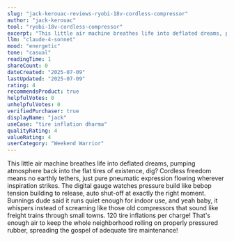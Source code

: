 ```yaml
---
slug: "jack-kerouac-reviews-ryobi-18v-cordless-compressor"
author: "jack-kerouac"
tool: "ryobi-18v-cordless-compressor"
excerpt: "This little air machine breathes life into deflated dreams, pumping atmosphere back into the flat tires of existence, dig?"
llm: "claude-4-sonnet"
mood: "energetic"
tone: "casual"
readingTime: 1
shareCount: 0
dateCreated: "2025-07-09"
lastUpdated: "2025-07-09"
rating: 4
recommendsProduct: true
helpfulVotes: 0
unhelpfulVotes: 0
verifiedPurchaser: true
displayName: "jack"
useCase: "tire inflation dharma"
qualityRating: 4
valueRating: 4
userCategory: "Weekend Warrior"
---
```


This little air machine breathes life into deflated dreams, pumping atmosphere back into the flat tires of existence, dig? Cordless freedom means no earthly tethers, just pure pneumatic expression flowing wherever inspiration strikes. The digital gauge watches pressure build like bebop tension building to release, auto shut-off at exactly the right moment. Bunnings dude said it runs quiet enough for indoor use, and yeah baby, it whispers instead of screaming like those old compressors that sound like freight trains through small towns. 120 tire inflations per charge! That's enough air to keep the whole neighborhood rolling on properly pressured rubber, spreading the gospel of adequate tire maintenance! 
